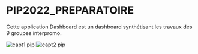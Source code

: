 # PIP2022_PREPARATOIRE

Cette application Dashboard est un dashboard synthétisant les travaux des 9 groupes interpromo.

  
![capt1 pip](https://user-images.githubusercontent.com/59557570/146575753-843421dd-1ca9-4607-9f34-5de5082ad9bb.png)
![capt2 pip](https://user-images.githubusercontent.com/59557570/146575745-6f3c0eb9-2e6e-4df4-b206-0bcae5dccc9f.png)

